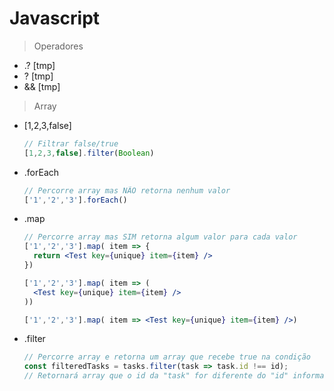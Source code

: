 # Javascript

> Operadores  

- .? [tmp]
- ? [tmp]
- && [tmp]

> Array  

- [1,2,3,false]
  ```jsx
  // Filtrar false/true
  [1,2,3,false].filter(Boolean)
  ```

- .forEach
  ```jsx
  // Percorre array mas NÃO retorna nenhum valor
  ['1','2','3'].forEach()
  ```

- .map
  ```jsx
  // Percorre array mas SIM retorna algum valor para cada valor
  ['1','2','3'].map( item => {
    return <Test key={unique} item={item} />
  })
  ```
  ```jsx
  ['1','2','3'].map( item => (
    <Test key={unique} item={item} />
  ))
  ```
  ```jsx
  ['1','2','3'].map( item => <Test key={unique} item={item} />)
  ```

- .filter
  ```jsx
  // Percorre array e retorna um array que recebe true na condição
  const filteredTasks = tasks.filter(task => task.id !== id);
  // Retornará array que o id da "task" for diferente do "id" informado 
  ```